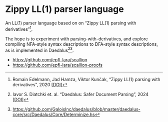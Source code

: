 # Zippy LL(1) parser language

An LL(1) parser language based on on “Zippy LL(1) parsing with derivatives”[^zippy].

The hope is to experiment with parsing-with-derivatives, and explore compiling
NFA-style syntax descriptions to DFA-style syntax descriptions, as is
implemented in Daedalus[^daedalus-paper][^daedalus-code].

- <https://github.com/epfl-lara/scallion>
- <https://github.com/epfl-lara/scallion-proofs>

[^zippy]: Romain Edelmann, Jad Hamza, Viktor Kunčak, “Zippy LL(1) parsing with derivatives”, 2020 [[DOI](https://doi.org/10.1145/3385412.3385992)]
[^daedalus-paper]: Iavor S. Diatchki et. al. “Daedalus: Safer Document Parsing”, 2024 [[DOI](https://doi.org/10.1145/3656410)]
[^daedalus-code]: <https://github.com/GaloisInc/daedalus/blob/master/daedalus-core/src/Daedalus/Core/Determinize.hs>
